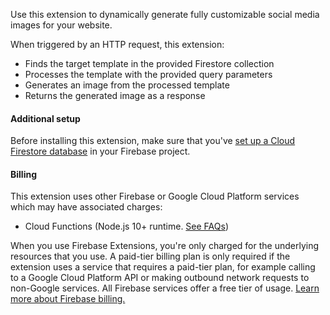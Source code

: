Use this extension to dynamically generate fully customizable social media images for your website.

When triggered by an HTTP request, this extension:

- Finds the target template in the provided Firestore collection
- Processes the template with the provided query parameters
- Generates an image from the processed template
- Returns the generated image as a response

#### Additional setup

Before installing this extension, make sure that you've [set up a Cloud Firestore database](https://firebase.google.com/docs/firestore/quickstart) in your Firebase project.

#### Billing

This extension uses other Firebase or Google Cloud Platform services which may have associated charges:

- Cloud Functions (Node.js 10+ runtime. [See FAQs](https://firebase.google.com/support/faq#extensions-pricing))

When you use Firebase Extensions, you're only charged for the underlying resources that you use. A paid-tier billing plan is only required if the extension uses a service that requires a paid-tier plan, for example calling to a Google Cloud Platform API or making outbound network requests to non-Google services. All Firebase services offer a free tier of usage. [Learn more about Firebase billing.](https://firebase.google.com/pricing)
